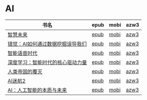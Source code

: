 # AI

| 书名 | epub | mobi | azw3 |
| --- | --- | --- | --- |
| [智慧未来](http://ct.dalanmei.com/f/31084289-569464240-180f8b) | [epub](http://ct.dalanmei.com/f/31084289-569464240-180f8b) | [mobi](http://ct.dalanmei.com/f/31084289-570242553-cc653c) | [azw3](http://ct.dalanmei.com/f/31084289-571420114-f8d2a4) |
| [错觉：AI如何通过数据挖掘误导我们](http://ct.dalanmei.com/f/31084289-571728669-376fba) | [epub](http://ct.dalanmei.com/f/31084289-571728669-376fba) | [mobi](http://ct.dalanmei.com/f/31084289-572087614-bc4300) | [azw3](http://ct.dalanmei.com/f/31084289-572112682-797127) |
| [智能语音时代](http://ct.dalanmei.com/f/31084289-571697647-89f9ca) | [epub](http://ct.dalanmei.com/f/31084289-571697647-89f9ca) | [mobi](http://ct.dalanmei.com/f/31084289-572115933-f1174a) | [azw3](http://ct.dalanmei.com/f/31084289-572149349-dff4d4) |
| [深度学习：智能时代的核心驱动力量](http://ct.dalanmei.com/f/31084289-571597086-dbb243) | [epub](http://ct.dalanmei.com/f/31084289-571597086-dbb243) | [mobi](http://ct.dalanmei.com/f/31084289-572120877-ac2ab5) | [azw3](http://ct.dalanmei.com/f/31084289-571977079-f9169d) |
| [人类帝国的覆灭](http://ct.dalanmei.com/f/31084289-571594630-412564) | [epub](http://ct.dalanmei.com/f/31084289-571594630-412564) | [mobi](http://ct.dalanmei.com/f/31084289-572124316-a065f6) | [azw3](http://ct.dalanmei.com/f/31084289-571982568-e6d9bd) |
| [AI迷航2](http://ct.dalanmei.com/f/31084289-571548439-52ce0a) | [epub](http://ct.dalanmei.com/f/31084289-571548439-52ce0a) | [mobi](http://ct.dalanmei.com/f/31084289-571819611-820f5d) | [azw3](http://ct.dalanmei.com/f/31084289-572058455-c257f1) |
| [AI：人工智能的本质与未来](http://ct.dalanmei.com/f/31084289-571525743-0ef305) | [epub](http://ct.dalanmei.com/f/31084289-571525743-0ef305) | [mobi](http://ct.dalanmei.com/f/31084289-571780691-d0eac2) | [azw3](http://ct.dalanmei.com/f/31084289-571880528-d9890e) |
